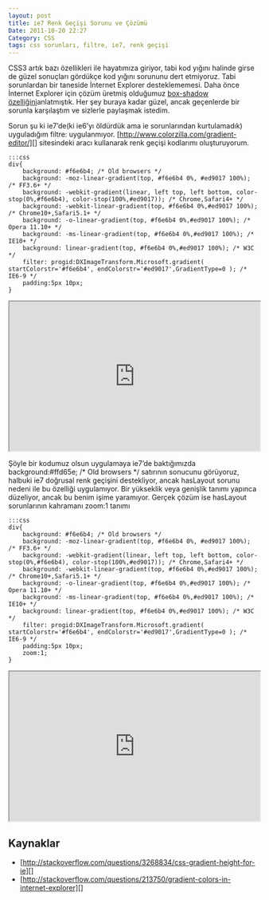 ```yaml
---
layout: post
title: ie7 Renk Geçişi Sorunu ve Çözümü
Date: 2011-10-20 22:27
Category: CSS
tags: css sorunları, filtre, ie7, renk geçişi
---
```


CSS3 artık bazı özellikleri ile hayatımıza giriyor, tabi kod yığını
halinde girse de güzel sonuçları gördükçe kod yığını sorununu dert
etmiyoruz. Tabi sorunlardan bir taneside İnternet Explorer
desteklememesi. Daha önce İnternet Explorer için çözüm üretmiş olduğumuz
[box-shadow özelliğini][]anlatmıştık. Her şey buraya kadar güzel, ancak
geçenlerde bir sorunla karşılaştım ve sizlerle paylaşmak istedim.

Sorun şu ki ie7’de(ki ie6’yı öldürdük ama ie sorunlarından kurtulamadık)
uyguladığım filtre: uygulanmıyor.
[http://www.colorzilla.com/gradient-editor/][] sitesindeki aracı
kullanarak renk geçişi kodlarımı oluşturuyorum.

	:::css
	div{
	    background: #f6e6b4; /* Old browsers */
	    background: -moz-linear-gradient(top, #f6e6b4 0%, #ed9017 100%); /* FF3.6+ */
	    background: -webkit-gradient(linear, left top, left bottom, color-stop(0%,#f6e6b4), color-stop(100%,#ed9017)); /* Chrome,Safari4+ */
	    background: -webkit-linear-gradient(top, #f6e6b4 0%,#ed9017 100%); /* Chrome10+,Safari5.1+ */
	    background: -o-linear-gradient(top, #f6e6b4 0%,#ed9017 100%); /* Opera 11.10+ */
	    background: -ms-linear-gradient(top, #f6e6b4 0%,#ed9017 100%); /* IE10+ */
	    background: linear-gradient(top, #f6e6b4 0%,#ed9017 100%); /* W3C */
	    filter: progid:DXImageTransform.Microsoft.gradient( startColorstr='#f6e6b4', endColorstr='#ed9017',GradientType=0 ); /* IE6-9 */
	    padding:5px 10px;
	}

<iframe style="width: 100%; height: 300px" src="http://jsfiddle.net/fatihhayri/S9eB2/embedded/result,html,css"></iframe>

Şöyle bir kodumuz olsun uygulamaya ie7’de baktığımızda background:#ffd65e; /* Old browsers */ satırının sonucunu görüyoruz, halbuki ie7
doğrusal renk geçişini destekliyor, ancak hasLayout sorunu nedeni ile bu
özelliği uygulamıyor. Bir yükseklik veya genişlik tanımı yapınca
düzeliyor, ancak bu benim işime yaramıyor. Gerçek çözüm ise hasLayout
sorunlarının kahramanı zoom:1 tanımı

	:::css
	div{
	    background: #f6e6b4; /* Old browsers */
	    background: -moz-linear-gradient(top, #f6e6b4 0%, #ed9017 100%); /* FF3.6+ */
	    background: -webkit-gradient(linear, left top, left bottom, color-stop(0%,#f6e6b4), color-stop(100%,#ed9017)); /* Chrome,Safari4+ */
	    background: -webkit-linear-gradient(top, #f6e6b4 0%,#ed9017 100%); /* Chrome10+,Safari5.1+ */
	    background: -o-linear-gradient(top, #f6e6b4 0%,#ed9017 100%); /* Opera 11.10+ */
	    background: -ms-linear-gradient(top, #f6e6b4 0%,#ed9017 100%); /* IE10+ */
	    background: linear-gradient(top, #f6e6b4 0%,#ed9017 100%); /* W3C */
	    filter: progid:DXImageTransform.Microsoft.gradient( startColorstr='#f6e6b4', endColorstr='#ed9017',GradientType=0 ); /* IE6-9 */
	    padding:5px 10px;
	    zoom:1;
	}

<iframe style="width: 100%; height: 300px" src="http://jsfiddle.net/fatihhayri/ReFgk/1/embedded/result,html,css"></iframe>

## Kaynaklar

-   [http://stackoverflow.com/questions/3268834/css-gradient-height-for-ie][]
-   [http://stackoverflow.com/questions/213750/gradient-colors-in-internet-explorer][]

  [box-shadow özelliğini]: http://www.fatihhayrioglu.com/kutulara-golge-vermek-box-shadow/
  [http://www.colorzilla.com/gradient-editor/]: http://www.colorzilla.com/gradient-editor/
  [http://stackoverflow.com/questions/3268834/css-gradient-height-for-ie]: http://stackoverflow.com/questions/3268834/css-gradient-height-for-ie
  [http://stackoverflow.com/questions/213750/gradient-colors-in-internet-explorer]: http://stackoverflow.com/questions/213750/gradient-colors-in-internet-explorer

